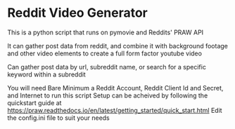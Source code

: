 # Reddit Video Generator

This is a python script that runs on pymovie and Reddits' PRAW API

It can gather post data from reddit, and combine it with background footage and other video elements to create a full form factor youtube video

Can gather post data by url, subreddit name, or search for a specific keyword within a subreddit

You will need Bare Minimum a Reddit Account, Reddit Client Id and Secret, and Internet to run this script
Setup can be acheived by following the quickstart guide at https://praw.readthedocs.io/en/latest/getting_started/quick_start.html
Edit the config.ini file to suit your needs
